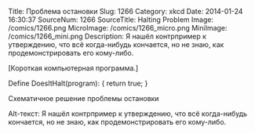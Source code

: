 Title: Проблема остановки 
Slug: 1266 
Category: xkcd 
Date: 2014-01-24 16:30:37 
SourceNum: 1266 
SourceTitle: Halting Problem 
Image: /comics/1266.png 
MicroImage: /comics/1266_micro.png 
MiniImage: /comics/1266_mini.png 
Description: Я нашёл контрпример к утверждению, что всё когда-нибудь кончается, но не знаю, как продемонстрировать его кому-либо. 

[Короткая компьютерная программа.]

Define DoesItHalt(program):
{
    return true;
}

Схематичное решение проблемы остановки

Alt-текст: Я нашёл контрпример к утверждению, что всё когда-нибудь кончается, но не знаю, как продемонстрировать его кому-либо.